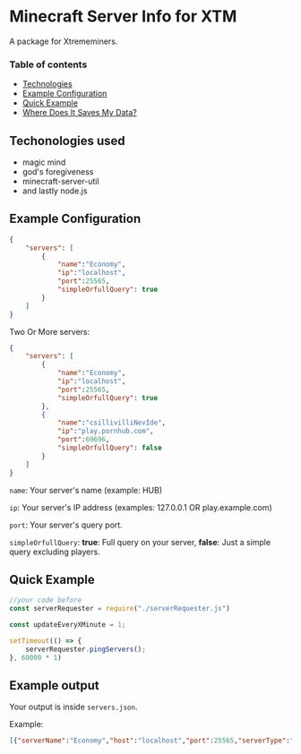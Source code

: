 # Minecraft Server Info for XTM
A package for Xtrememiners.

### Table of contents
* [Technologies](#technologies)
* [Example Configuration](#example-configuration)
* [Quick Example](#quick-example)
* [Where Does It Saves My Data?](#example-output)

## Techonologies used
* magic mind
* god's foregiveness
* minecraft-server-util
* and lastly node.js

## Example Configuration

```json
{
    "servers": [
        {
            "name":"Economy",
            "ip":"localhost",
            "port":25565,
            "simpleOrfullQuery": true
        }
    ]
}
```

Two Or More servers: 
```json
{
    "servers": [
        {
            "name":"Economy",
            "ip":"localhost",
            "port":25565,
            "simpleOrfullQuery": true
        },
        {
            "name":"csillivilliNevIde",
            "ip":"play.pornhub.com",
            "port":69696,
            "simpleOrfullQuery": false
        }
    ]
}
```

`name`: Your server's name (example: HUB)

`ip`: Your server's IP address (examples: 127.0.0.1 OR play.example.com)

`port`: Your server's query port.

`simpleOrfullQuery`: **true**: Full query on your server, **false**: Just a simple query excluding players.


## Quick Example

```js
//your code before
const serverRequester = require("./serverRequester.js")

const updateEveryXMinute = 1;

setTimeout(() => {
    serverRequester.pingServers();
}, 60000 * 1)
```

## Example output
Your output is inside `servers.json`.

Example:
```json
[{"serverName":"Economy","host":"localhost","port":25565,"serverType":"SMP","version":"1.16.5","onlinePlayers":1,"maxPlayers":20,"playersString":"1/20","players":["nyedu"],"description":"","ping":15}]
```